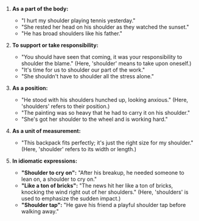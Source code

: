 1. **As a part of the body:**
   - "I hurt my shoulder playing tennis yesterday."
   - "She rested her head on his shoulder as they watched the sunset."
   - "He has broad shoulders like his father."

2. **To support or take responsibility:**
   - "You should have seen that coming, it was your responsibility to shoulder the blame." (Here, 'shoulder' means to take upon oneself.)
   - "It's time for us to shoulder our part of the work."
   - "She shouldn't have to shoulder all the stress alone."

3. **As a position:**
   - "He stood with his shoulders hunched up, looking anxious." (Here, 'shoulders' refers to their position.)
   - "The painting was so heavy that he had to carry it on his shoulder."
   - "She's got her shoulder to the wheel and is working hard."

4. **As a unit of measurement:**
   - "This backpack fits perfectly; it's just the right size for my shoulder." (Here, 'shoulder' refers to its width or length.)

5. **In idiomatic expressions:**
   - **"Shoulder to cry on":** "After his breakup, he needed someone to lean on, a shoulder to cry on."
   - **"Like a ton of bricks":** "The news hit her like a ton of bricks, knocking the wind right out of her shoulders." (Here, 'shoulders' is used to emphasize the sudden impact.)
   - **"Shoulder tap":** "He gave his friend a playful shoulder tap before walking away."